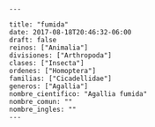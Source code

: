 
      ---

      title: "fumida"
      date: 2017-08-18T20:46:32-06:00
      draft: false
      reinos: ["Animalia"]
      divisiones: ["Arthropoda"]
      clases: ["Insecta"]
      ordenes: ["Homoptera"]
      familias: ["Cicadellidae"]
      generos: ["Agallia"]
      nombre_cientifico: "Agallia fumida"
      nombre_comun: ""
      nombre_ingles: ""
      ---

      